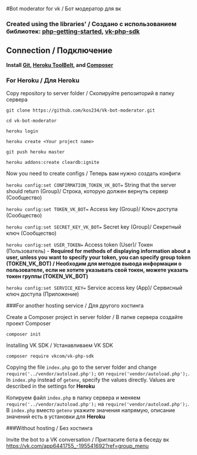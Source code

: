#Bot moderator for vk / Бот модератор для вк
### Created using the libraries' / Создано с использованием библиотек: [php-getting-started](https://github.com/heroku/php-getting-started), [vk-php-sdk](https://github.com/VKCOM/vk-php-sdk)

## Connection / Подключение

**Install [Git](https://git-scm.com/downloads), [Heroku ToolBelt](https://devcenter.heroku.com/articles/heroku-cli), and [Composer](https://getcomposer.org/)**

### For Heroku / Для Heroku
Сopy repository to server folder / Скопируйте репозиторий в папку сервера

`git clone https://github.com/kos234/Vk-bot-moderator.git`

`cd vk-bot-moderator`

`heroku login`

`heroku create <Your project name>`

`git push heroku master`

`heroku addons:create cleardb:ignite`


Now you need to create configs / Теперь вам нужно создать конфиги

`heroku config:set CONFIRMATION_TOKEN_VK_BOT=` String that the server should return (Group)/ Строка, которую должен вернуть сервер (Сообщество)

`heroku config:set TOKEN_VK_BOT=` Access key (Group)/ Ключ доступа (Сообщество)

`heroku config:set SECRET_KEY_VK_BOT=` Secret key (Group)/ Секретный ключ (Сообщество)

`heroku config:set USER_TOKEN=` Access token (User)/ Токен (Пользователь) - **Required for methods of displaying information about a user, unless you want to specify your token, you can specify group token (TOKEN_VK_BOT) / Необходим для методов вывода информации о пользователе, если не хотите указывать свой токен, можете указать токен группы (TOKEN_VK_BOT)**

`heroku config:set SERVICE_KEY=` Service access key (App)/ Сервисный ключ доступа (Приложение)

###For another hosting service / Для другого хостинга
 
Create a Composer project in server folder / В папке сервера создайте проект Composer

`composer init`

Installing VK SDK / Устанавливаем VK SDK

`composer require vkcom/vk-php-sdk`

Copying the file `index.php` go to the server folder and change `require('../vendor/autoload.php');` on `require('vendor/autoload.php');`. In `index.php` instead of `getenv`, specify the values directly. Values are described in the settings for **Heroku**

Копируем файл `index.php` в папку сервера и меняем `require('../vendor/autoload.php');` на `require('vendor/autoload.php');`. В `index.php` вместо `getenv` укажите значения напрямую, описание значений есть в установки для **Heroku**

###Without hosting / Без хостинга

Invite the bot to a VK conversation / Пригласите бота в беседу вк https://vk.com/app6441755_-195541692?ref=group_menu